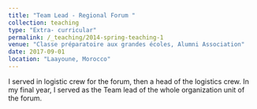 ```yaml
---
title: "Team Lead - Regional Forum "
collection: teaching
type: "Extra- curricular"
permalink: /_teaching/2014-spring-teaching-1
venue: "Classe préparatoire aux grandes écoles, Alumni Association"
date: 2017-09-01
location: "Laayoune, Morocco"
---
```


I served in logistic crew for the forum, then a head of the logistics crew. In my final year, I served as the Team lead of the whole organization unit of the forum.
<!-- /Users/macbook/Desktop/My website/SoufianeDataFan.github.io/_teaching/2014-spring-teaching-1.md -->
